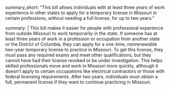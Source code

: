 summary_short: "This bill allows individuals with at least three years of work experience in other states to apply for a temporary license in Missouri in certain professions, without needing a full license, for up to two years."

summary: |
  This bill makes it easier for people with professional experience from outside Missouri to work temporarily in the state. If someone has at least three years of work in a profession or occupation from another state or the District of Columbia, they can apply for a one-time, nonrenewable two-year temporary license to practice in Missouri. To get this license, they must pass any required exams and meet other qualifications, but they cannot have had their license revoked or be under investigation. This helps skilled professionals move and work in Missouri more quickly, although it doesn't apply to certain occupations like electrical contractors or those with federal licensing requirements. After two years, individuals must obtain a full, permanent license if they want to continue practicing in Missouri.
